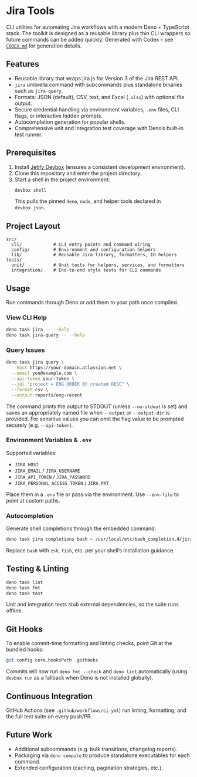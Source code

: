 # Jira Tools

CLI utilities for automating Jira workflows with a modern Deno + TypeScript stack. The toolkit is designed as a reusable library plus thin CLI wrappers so future commands can be added quickly. Generated with Codex – see [`CODEX.md`](CODEX.md) for generation details.

## Features

- Reusable library that wraps jira.js for Version 3 of the Jira REST API.
- `jira` umbrella command with subcommands plus standalone binaries such as `jira-query`.
- Formats: JSON (default), CSV, text, and Excel (`.xlsx`) with optional file output.
- Secure credential handling via environment variables, `.env` files, CLI flags, or interactive hidden prompts.
- Autocompletion generation for popular shells.
- Comprehensive unit and integration test coverage with Deno’s built-in test runner.

## Prerequisites

1. Install [Jetify Devbox](https://www.jetify.com/devbox/docs/install) (ensures a consistent development environment).
2. Clone this repository and enter the project directory.
3. Start a shell in the project environment:
   ```bash
   devbox shell
   ```
   This pulls the pinned `deno`, `node`, and helper tools declared in `devbox.json`.

## Project Layout

```
src/
  cli/            # CLI entry points and command wiring
  config/         # Environment and configuration helpers
  lib/            # Reusable Jira library, formatters, IO helpers
tests/
  unit/           # Unit tests for helpers, services, and formatters
  integration/    # End-to-end style tests for CLI commands
```

## Usage

Run commands through Deno or add them to your path once compiled.

### View CLI Help

```bash
deno task jira -- --help
deno task jira-query -- --help
```

### Query Issues

```bash
deno task jira query \
  --host https://your-domain.atlassian.net \
  --email you@example.com \
  --api-token your-token \
  --jql "project = ENG ORDER BY created DESC" \
  --format csv \
  --output reports/eng-recent
```

The command prints the output to STDOUT (unless `--no-stdout` is set) and saves an appropriately named file when `--output` or `--output-dir` is provided. For sensitive values you can omit the flag value to be prompted securely (e.g. `--api-token`).

### Environment Variables & `.env`

Supported variables:

- `JIRA_HOST`
- `JIRA_EMAIL` / `JIRA_USERNAME`
- `JIRA_API_TOKEN` / `JIRA_PASSWORD`
- `JIRA_PERSONAL_ACCESS_TOKEN` / `JIRA_PAT`

Place them in a `.env` file or pass via the environment. Use `--env-file` to point at custom paths.

### Autocompletion

Generate shell completions through the embedded command:

```bash
deno task jira completions bash > /usr/local/etc/bash_completion.d/jira
```

Replace `bash` with `zsh`, `fish`, etc. per your shell’s installation guidance.

## Testing & Linting

```bash
deno task lint
deno task fmt
deno task test
```

Unit and integration tests stub external dependencies, so the suite runs offline.

## Git Hooks

To enable commit-time formatting and linting checks, point Git at the bundled hooks:

```bash
git config core.hooksPath .githooks
```

Commits will now run `deno fmt --check` and `deno lint` automatically (using `devbox run` as a fallback when Deno is not installed globally).

## Continuous Integration

GitHub Actions (see `.github/workflows/ci.yml`) run linting, formatting, and the full test suite on every push/PR.

## Future Work

- Additional subcommands (e.g. bulk transitions, changelog reports).
- Packaging via `deno compile` to produce standalone executables for each command.
- Extended configuration (caching, pagination strategies, etc.).
